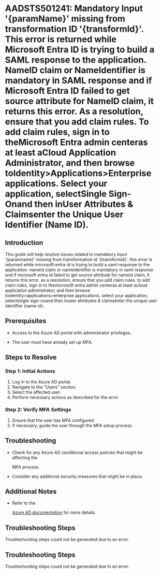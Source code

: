 # AADSTS501241: Mandatory Input '{paramName}' missing from transformation ID '{transformId}'. This error is returned while Microsoft Entra ID is trying to build a SAML response to the application. NameID claim or NameIdentifier is mandatory in SAML response and if Microsoft Entra ID failed to get source attribute for NameID claim, it returns this error. As a resolution, ensure that you add claim rules. To add claim rules, sign in to theMicrosoft Entra admin centeras at least aCloud Application Administrator, and then browse toIdentity>Applications>Enterprise applications. Select your application, selectSingle Sign-Onand then inUser Attributes & Claimsenter the Unique User Identifier (Name ID).


## Introduction

This guide will help resolve issues related to mandatory input '{paramname}'
missing from transformation id '{transformid}'. this error is returned while
microsoft entra id is trying to build a saml response to the application. nameid
claim or nameidentifier is mandatory in saml response and if microsoft entra id
failed to get source attribute for nameid claim, it returns this error. as a
resolution, ensure that you add claim rules. to add claim rules, sign in to
themicrosoft entra admin centeras at least acloud application administrator, and
then browse toidentity>applications>enterprise applications. select your
application, selectsingle sign-onand then inuser attributes & claimsenter the
unique user identifier (name id)..


## Prerequisites


* Access to the Azure AD portal with administrator privileges.

* The user must have already set up MFA.


## Steps to Resolve


### Step 1: Initial Actions

1. Log in to the Azure AD portal.
2. Navigate to the "Users" section.
3. Select the affected user.
4. Perform necessary actions as described for the error.


### Step 2: Verify MFA Settings

1. Ensure that the user has MFA configured.
2. If necessary, guide the user through the MFA setup process.


## Troubleshooting


* Check for any Azure AD conditional access policies that might be affecting the

  MFA process.

* Consider any additional security measures that might be in place.


## Additional Notes


* Refer to the

  [Azure AD 
documentation](https://learn.microsoft.com/en-us/azure/active-directory/)
  for more details.


## Troubleshooting Steps

Troubleshooting steps could not be generated due to an error.


## Troubleshooting Steps

Troubleshooting steps could not be generated due to an error.